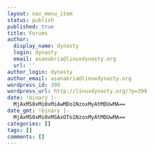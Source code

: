```yaml
---
layout: nav_menu_item
status: publish
published: true
title: Forums
author:
  display_name: dynasty
  login: dynasty
  email: asanabria@linuxdynasty.org
  url: ''
author_login: dynasty
author_email: asanabria@linuxdynasty.org
wordpress_id: 399
wordpress_url: http://linuxdynasty.org/?p=399
date: !binary |-
  MjAxMS0xMi0xMiAwMDo1NzoxMyAtMDUwMA==
date_gmt: !binary |-
  MjAxMS0xMi0xMSAxOTo1NzoxMyAtMDUwMA==
categories: []
tags: []
comments: []
---
```


